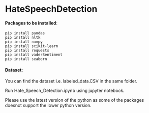 # HateSpeechDetection

#### Packages to be installed:
```
pip install pandas 
pip install nltk
pip install numpy
pip install scikit-learn
pip install requests
pip install vaderSentiment
pip install seaborn
```
#### Dataset:

You can find the dataset i.e. labeled_data.CSV in the same folder.

Run Hate_Speech_Detection.ipynb using jupyter notebook.

Please use the latest version of the python as some of the packages doesnot support the lower python version.

